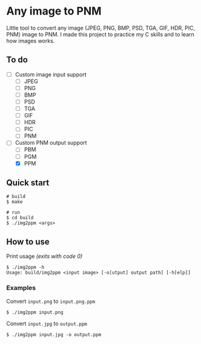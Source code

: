 # Any image to PNM

Little tool to convert any image (JPEG, PNG, BMP, PSD, TGA, GIF, HDR, PIC, PNM) image to PNM. I made this project to practice my C skills and to learn how images works.

## To do

- [ ] Custom image input support
    - [ ] JPEG
    - [ ] PNG
    - [ ] BMP
    - [ ] PSD
    - [ ] TGA
    - [ ] GIF
    - [ ] HDR
    - [ ] PIC
    - [ ] PNM

- [ ] Custom PNM output support
    - [ ] PBM
    - [ ] PGM
    - [x] PPM

## Quick start

```console
# build
$ make

# run
$ cd build
$ ./img2ppm <args>
```

## How to use

Print usage *(exits with code 0)*
```console
$ ./img2ppm -h
Usage: build/img2ppm <input image> [-o[utput] output path] [-h[elp]]
```

### Examples

Convert `input.png` to `input.png.ppm`
```console
$ ./img2ppm input.png
```

Convert `input.jpg` to `output.ppm`
```console
$ ./img2ppm input.jpg -o output.ppm
```